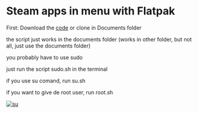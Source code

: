 # Steam apps in menu with Flatpak

First: Download the [code](https://github.com/Can202/steamapps/archive/refs/tags/v0.1.zip) or clone in Documents folder

the script just works in the documents folder (works in other folder, but not all, just use the documents folder)


you probably have to use sudo

just run the script sudo.sh in the terminal



if you use su comand, run su.sh

if you want to give de root user, run root.sh


[![su](http://img.youtube.com/vi/39m4DTJnvQ0/0.jpg)](https://www.youtube.com/watch?v=39m4DTJnvQ0 "su")

